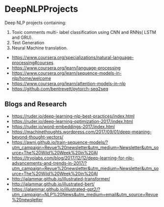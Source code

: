 # DeepNLPProjects

Deep NLP projects containing:

1. Toxic comments multi- label classification using CNN and RNNs( LSTM and GRU).
2. Text Generation
3. Neural Machine translation.


- https://www.coursera.org/specializations/natural-language-processing#courses
- https://www.coursera.org/learn/language-processing
- https://www.coursera.org/learn/sequence-models-in-nlp/home/welcome
- https://www.coursera.org/learn/attention-models-in-nlp
- https://github.com/bentrevett/pytorch-seq2seq



## Blogs and Research

- https://ruder.io/deep-learning-nlp-best-practices/index.html
- https://ruder.io/deep-learning-optimization-2017/index.html
- https://ruder.io/word-embeddings-2017/index.html
- https://machinethoughts.wordpress.com/2017/09/01/deep-meaning-beyond-thought-vectors/
- https://awni.github.io/train-sequence-models/?utm_campaign=Revue%20newsletter&utm_medium=Newsletter&utm_source=The%20Wild%20Week%20in%20AI
- https://tryolabs.com/blog/2017/12/12/deep-learning-for-nlp-advancements-and-trends-in-2017/?utm_campaign=Revue%20newsletter&utm_medium=Newsletter&utm_source=The%20Wild%20Week%20in%20AI
- http://jalammar.github.io/illustrated-transformer/
- http://jalammar.github.io/illustrated-bert/
- https://jalammar.github.io/illustrated-gpt2/?utm_campaign=NLP%20News&utm_medium=email&utm_source=Revue%20newsletter

